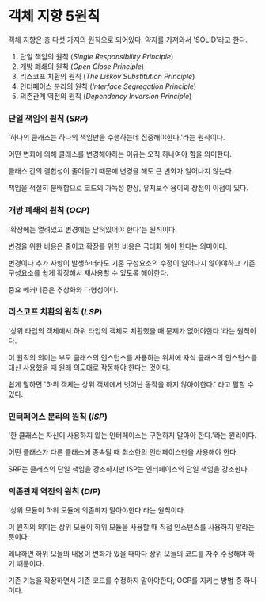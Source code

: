 # 객체 지향 5원칙

객체 지향은 총 다섯 가지의 원칙으로 되어있다. 약자를 가져와서 'SOLID'라고 한다.

1. 단일 책임의 원칙 (<i>Single Responsibility Principle</i>)
2. 개방 폐쇄의 원칙 (<i>Open Close Principle</i>)
3. 리스코프 치환의 원칙 (<i>The Liskov Substitution Principle</i>)
4. 인터페이스 분리의 원칙 (<i>Interface Segregation Principle</i>)
5. 의존관계 역전의 원칙 (<i>Dependency Inversion Principle</i>)

### 단일 책임의 원칙 (<i>SRP</i>)

'하나의 클래스는 하나의 책임만을 수행하는데 집중해야한다.'라는 원칙이다.

어떤 변화에 의해 클래스를 변경해야하는 이유는 오직 하나여야 함을 의미한다.

클래스 간의 결합성이 줄어들기 때문에 변경을 해도 큰 변화가 일어나지 않는다.

책임을 적절히 분배함으로 코드의 가독성 향상, 유지보수 용이의 장점이 이점이 있다.

### 개방 폐쇄의 원칙 (<i>OCP</i>)

'확장에는 열려있고 변경에는 닫혀있어야 한다'는 원칙이다.

변경을 위한 비용은 줄이고 확장를 위한 비용은 극대화 해야 한다는 의미이다.

변경이나 추가 사항이 발생하더라도 기존 구성요소의 수정이 일어나지 않아야하고 기존 구성요소를 쉽게 확장해서 재사용할 수 있도록 해야한다.

중요 메커니즘은 추상화와 다형성이다.

### 리스코프 치환의 원칙 (<i>LSP</i>)

'상위 타입의 객체에서 하위 타입의 객체로 치환했을 때 문제가 없어야한다.'라는 원칙이다.

이 원칙의 의미는 부모 클래스의 인스턴스를 사용하는 위치에 자식 클래스의 인스턴스를 대신 사용했을 때 원래 의도대로 작동해야 한다는 것이다.

쉽게 말하면 '하위 객체는 상위 객체에서 벗어난 동작을 하지 않아야한다.' 라고 말할 수 있다.

### 인터페이스 분리의 원칙 (<i>ISP</i>)

'한 클래스는 자신이 사용하지 않는 인터페이스는 구현하지 말아야 한다.'라는 원리이다.

어떤 클래스가 다른 클래스에 종속될 때 최소한의 인터페이스만을 사용해야 한다.

SRP는 클래스의 단일 책임을 강조하지만 ISP는 인터페이스의 단일 책임을 강조한다.

### 의존관계 역전의 원칙 (<i>DIP</i>)

'상위 모듈이 하위 모듈에 의존하지 말아야한다'라는 원칙이다.

이 원칙의 의미는 상위 모듈이 하위 모듈을 사용할 때 직접 인스턴스를 사용하지 말라는 뜻이다.

왜냐하면 하위 모듈의 내용이 변화가 있을 때마다 상위 모듈의 코드를 자주 수정해야 하기 때문이다.

기존 기능을 확장하면서 기존 코드를 수정하지 말아야한다, OCP를 지키는 방법 중 하나이다.
